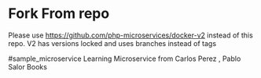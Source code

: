 # Fork From repo
Please use https://github.com/php-microservices/docker-v2 instead of this repo. V2 has versions locked and uses branches instead of tags


#sample_microservice
Learning Microservice from Carlos Perez , Pablo Salor Books
